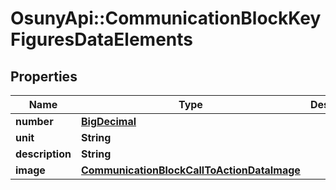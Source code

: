 # OsunyApi::CommunicationBlockKeyFiguresDataElements

## Properties
Name | Type | Description | Notes
------------ | ------------- | ------------- | -------------
**number** | [**BigDecimal**](BigDecimal.md) |  | [optional] 
**unit** | **String** |  | [optional] 
**description** | **String** |  | [optional] 
**image** | [**CommunicationBlockCallToActionDataImage**](CommunicationBlockCallToActionDataImage.md) |  | [optional] 

